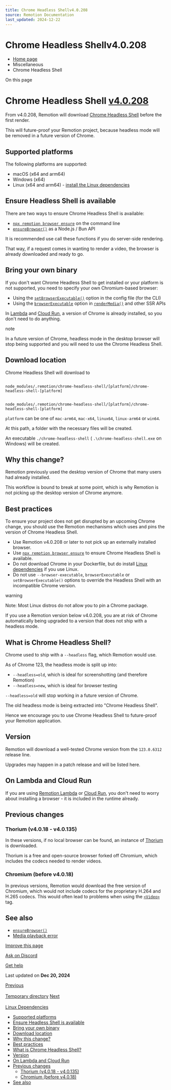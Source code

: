 ```yaml
---
title: Chrome Headless Shellv4.0.208
source: Remotion Documentation
last_updated: 2024-12-22
---
```


# Chrome Headless Shellv4.0.208

- [Home page](/)
- Miscellaneous
- Chrome Headless Shell

On this page

# Chrome Headless Shell [v4.0.208](https://github.com/remotion-dev/remotion/releases/v4.0.208)

From v4.0.208, Remotion will download [Chrome Headless Shell](https://developer.chrome.com/blog/chrome-headless-shell) before the first render.

This will future-proof your Remotion project, because headless mode will be removed in a future version of Chrome.

## Supported platforms [​](\#supported-platforms "Direct link to Supported platforms")

The following platforms are supported:

- macOS (x64 and arm64)
- Windows (x64)
- Linux (x64 and arm64) - [install the Linux dependencies](/docs/miscellaneous/linux-dependencies)

## Ensure Headless Shell is available [​](\#ensure-headless-shell-is-available "Direct link to Ensure Headless Shell is available")

There are two ways to ensure Chrome Headless Shell is available:

- [`npx remotion browser ensure`](/docs/cli/browser/ensure) on the command line
- [`ensureBrowser()`](/docs/renderer/ensure-browser) as a Node.js / Bun API

It is recommended use call these functions if you do server-side rendering.

That way, if a request comes in wanting to render a video, the browser is already downloaded and ready to go.

## Bring your own binary [​](\#bring-your-own-binary "Direct link to Bring your own binary")

If you don't want Chrome Headless Shell to get installed or your platform is not supported, you need to specify your own Chromium-based browser:

- Using the [`setBrowserExecutable()`](/docs/config#setbrowserexecutable) option in the config file (for the CLI)
- Using the [`browserExecutable`](/docs/renderer/render-media) option in [`renderMedia()`](/docs/renderer/render-media) and other SSR APIs

In [Lambda](/docs/lambda) and [Cloud Run](/docs/cloudrun), a version of Chrome is already installed, so you don't need to do anything.

note

In a future version of Chrome, headless mode in the desktop browser will stop being supported and you will need to use the Chrome Headless Shell.

## Download location [​](\#download-location "Direct link to Download location")

Chrome Headless Shell will download to

```

node_modules/.remotion/chrome-headless-shell/[platform]/chrome-headless-shell-[platform]
```

```

node_modules/.remotion/chrome-headless-shell/[platform]/chrome-headless-shell-[platform]
```

`platform` can be one of `mac-arm64`, `mac-x64`, `linux64`, `linux-arm64` or `win64`.

At this path, a folder with the necessary files will be created.

An executable `./chrome-headless-shell` ( `.\chrome-headless-shell.exe` on Windows) will be created.

## Why this change? [​](\#why-this-change "Direct link to Why this change?")

Remotion previously used the desktop version of Chrome that many users had already installed.

This workflow is bound to break at some point, which is why Remotion is not picking up the desktop version of Chrome anymore.

## Best practices [​](\#best-practices "Direct link to Best practices")

To ensure your project does not get disrupted by an upcoming Chrome change, you should use the Remotion mechanisms which uses and pins the version of Chrome Headless Shell.

- Use Remotion v4.0.208 or later to not pick up an externally installed browser.
- Use [`npx remotion browser ensure`](/docs/cli/browser/ensure) to ensure Chrome Headless Shell is available.
- Do not download Chrome in your Dockerfile, but do install [Linux dependencies](/docs/miscellaneous/linux-dependencies) if you use Linux.
- Do not use `--browser-executable`, `browserExecutable` or `setBrowserExecutable()` options to override the Headless Shell with an incompatible Chrome version.

warning

Note: Most Linux distros do not allow you to pin a Chrome package.

If you use a Remotion version below v4.0.208, you are at risk of Chrome automatically being upgraded to a version that does not ship with a headless mode.

## What is Chrome Headless Shell? [​](\#what-is-chrome-headless-shell "Direct link to What is Chrome Headless Shell?")

Chrome used to ship with a `--headless` flag, which Remotion would use.

As of Chrome 123, the headless mode is split up into:

- `--headless=old`, which is ideal for screenshotting (and therefore Remotion)
- `--headless=new`, which is ideal for browser testing

`--headless=old` will stop working in a future version of Chrome.

The old headless mode is being extracted into "Chrome Headless Shell".

Hence we encourage you to use Chrome Headless Shell to future-proof your Remotion application.

## Version [​](\#version "Direct link to Version")

Remotion will download a well-tested Chrome version from the `123.0.6312` release line.

Upgrades may happen in a patch release and will be listed here.

## On Lambda and Cloud Run [​](\#on-lambda-and-cloud-run "Direct link to On Lambda and Cloud Run")

If you are using [Remotion Lambda](/docs/lambda) or [Cloud Run](/docs/cloudrun), you don't need to worry about installing a browser - it is included in the runtime already.

## Previous changes [​](\#previous-changes "Direct link to Previous changes")

### Thorium (v4.0.18 - v4.0.135) [​](\#thorium-v4018---v40135 "Direct link to Thorium (v4.0.18 - v4.0.135)")

In these versions, if no local browser can be found, an instance of [Thorium](https://thorium.rocks/) is downloaded.

Thorium is a free and open-source browser forked off Chromium, which includes the codecs needed to render videos.

### Chromium (before v4.0.18) [​](\#chromium-before-v4018 "Direct link to Chromium (before v4.0.18)")

In previous versions, Remotion would download the free version of Chromium, which would not include codecs for the proprietary H.264 and H.265 codecs.
This would often lead to problems when using the [`<Video>`](/docs/video) tag.

## See also [​](\#see-also "Direct link to See also")

- [`ensureBrowser()`](/docs/renderer/ensure-browser)
- [Media playback error](/docs/media-playback-error)

[Improve this page](https://github.com/remotion-dev/remotion/edit/main/packages/docs/docs/miscellaneous/chrome-headless-shell.mdx)

[Ask on Discord](https://remotion.dev/discord)

[Get help](/docs/get-help)

Last updated on **Dec 20, 2024**

[Previous\
\
Temporary directory](/docs/miscellaneous/changing-temp-dir) [Next\
\
Linux Dependencies](/docs/miscellaneous/linux-dependencies)

- [Supported platforms](#supported-platforms)
- [Ensure Headless Shell is available](#ensure-headless-shell-is-available)
- [Bring your own binary](#bring-your-own-binary)
- [Download location](#download-location)
- [Why this change?](#why-this-change)
- [Best practices](#best-practices)
- [What is Chrome Headless Shell?](#what-is-chrome-headless-shell)
- [Version](#version)
- [On Lambda and Cloud Run](#on-lambda-and-cloud-run)
- [Previous changes](#previous-changes)
  - [Thorium (v4.0.18 - v4.0.135)](#thorium-v4018---v40135)
  - [Chromium (before v4.0.18)](#chromium-before-v4018)
- [See also](#see-also)
